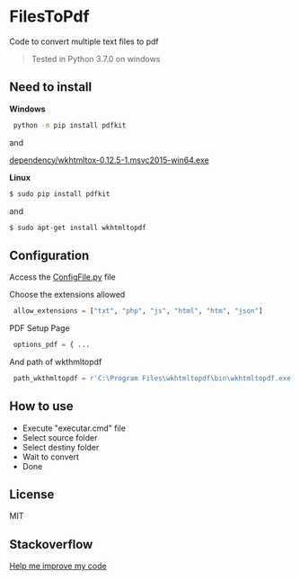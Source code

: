 # FilesToPdf

Code to convert multiple text files to pdf

> Tested in Python 3.7.0 on windows

 Need to install
----

**Windows**

```cmd
 python -m pip install pdfkit
```
    
and 

[dependency/wkhtmltox-0.12.5-1.msvc2015-win64.exe](dependency/wkhtmltox-0.12.5-1.msvc2015-win64.exe)

**Linux**

```sh
$ sudo pip install pdfkit
```
    
and 

```sh
$ sudo apt-get install wkhtmltopdf
```

 Configuration
----

Access the [ConfigFile.py](ConfigFile.py) file

Choose the extensions allowed

```py
 allow_extensions = ["txt", "php", "js", "html", "htm", "json"]
```
    
PDF Setup Page

```py
 options_pdf = { ...
```
    
And path of wkthmltopdf 

```py
 path_wkthmltopdf = r'C:\Program Files\wkhtmltopdf\bin\wkhtmltopdf.exe'
```

 How to use
----

 - Execute "executar.cmd" file
 - Select source folder
 - Select destiny folder
 - Wait to convert
 - Done
 
 License
----

MIT

 Stackoverflow
----

[Help me improve my code](https://pt.stackoverflow.com/questions/333694/como-fazer-com-que-o-pdfkit-ignore-as-extens%C3%B5es/333706)

